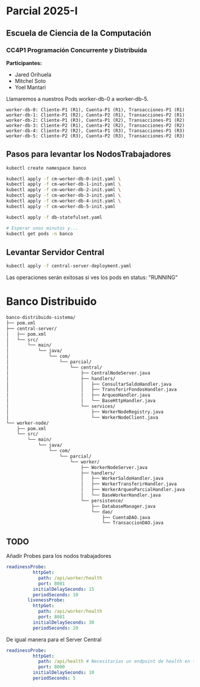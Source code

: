 # Parcial 2025-I
## Escuela de Ciencia de la Computación
### CC4P1 Programación Concurrente y Distribuida

**Participantes:** 
- Jared Orihuela
- Mitchel Soto
- Yoel Mantari


Llamaremos a nuestros Pods worker-db-0 a worker-db-5.

    worker-db-0: Cliente-P1 (R1), Cuenta-P1 (R1), Transacciones-P1 (R1)
    worker-db-1: Cliente-P1 (R2), Cuenta-P2 (R1), Transacciones-P2 (R1)
    worker-db-2: Cliente-P1 (R3), Cuenta-P1 (R2), Transacciones-P1 (R2)
    worker-db-3: Cliente-P2 (R1), Cuenta-P2 (R2), Transacciones-P2 (R2)
    worker-db-4: Cliente-P2 (R2), Cuenta-P1 (R3), Transacciones-P1 (R3)
    worker-db-5: Cliente-P2 (R3), Cuenta-P2 (R3), Transacciones-P2 (R3)

## Pasos para levantar los NodosTrabajadores
```bash
kubectl create namespace banco

kubectl apply -f cm-worker-db-0-init.yaml \
kubectl apply -f cm-worker-db-1-init.yaml \
kubectl apply -f cm-worker-db-2-init.yaml \
kubectl apply -f cm-worker-db-3-init.yaml \
kubectl apply -f cm-worker-db-4-init.yaml \
kubectl apply -f cm-worker-db-5-init.yaml

kubectl apply -f db-statefulset.yaml

# Esperar unos minutos y...
kubectl get pods -n banco
```
## Levantar Servidor Central
```bash
kubectl apply -f central-server-deployment.yaml
```

Las operaciones serán exitosas si ves los pods en status: "RUNNING"


# Banco Distribuido

```bash
banco-distribuido-sistema/  
├── pom.xml                   
├── central-server/           
│   ├── pom.xml               
│   └── src/
│       └── main/
│           └── java/
│               └── com/
│                   └── parcial/
│                       └── central/
│                           ├── CentralNodeServer.java
│                           ├── handlers/
│                           │   ├── ConsultarSaldoHandler.java
│                           │   ├── TransferirFondosHandler.java
│                           │   ├── ArqueoHandler.java
│                           │   └── BaseHttpHandler.java
│                           └── services/
│                               ├── WorkerNodeRegistry.java
│                               └── WorkerNodeClient.java
└── worker-node/              
    ├── pom.xml               
    └── src/
        └── main/
            └── java/
                └── com/
                    └── parcial/
                        └── worker/
                            ├── WorkerNodeServer.java
                            ├── handlers/
                            │   ├── WorkerSaldoHandler.java
                            │   ├── WorkerTransferirHandler.java
                            │   ├── WorkerArqueoParcialHandler.java
                            │   └── BaseWorkerHandler.java
                            └── persistence/
                                ├── DatabaseManager.java
                                └── dao/
                                    ├── CuentaDAO.java
                                    └── TransaccionDAO.java 
```

## TODO

Añadir Probes para los nodos trabajadores

```yaml
readinessProbe:
          httpGet:
            path: /api/worker/health 
            port: 8081
          initialDelaySeconds: 15
          periodSeconds: 10
        livenessProbe:
          httpGet:
            path: /api/worker/health
            port: 8081
          initialDelaySeconds: 30
          periodSeconds: 20
```

De igual manera para el Server Central

```yaml
readinessProbe:
          httpGet:
            path: /api/health # Necesitarías un endpoint de health en tu CentralNodeServer
            port: 8000
          initialDelaySeconds: 10
          periodSeconds: 5
```